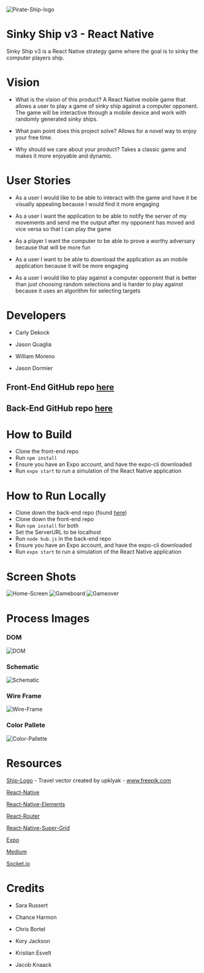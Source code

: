 ![Pirate-Ship-logo](./assets/pirateShipSmall.jpg)
# Sinky Ship v3 - React Native
Sinky Ship v3 is a React Native strategy game where the goal is to sinky the computer players ship.

# Vision
* What is the vision of this product? A React Native mobile game that allows a user to play a game of sinky ship against a computer opponent. The game will be interactive through a mobile device and work with randomly generated sinky ships.

* What pain point does this project solve? Allows for a novel way to enjoy your free time.

* Why should we care about your product? Takes a classic game and makes it more enjoyable and dynamic.

# User Stories

* As a user I would like to be able to interact with the game and have it be visually appealing because I would find it more engaging

* As a user I want the application to be able to notify the server of my movements and send me the output after my opponent has moved and vice versa so that I can play the game

* As a player I want the computer to be able to prove a worthy adversary because that will be more fun

* As a user I want to be able to download the application as an mobile application because it will be more engaging

* As a user I would like to play against a computer opponent that is better than just choosing random selections and is harder to play against because it uses an algorithm for selecting targets

# Developers

* Carly Dekock

* Jason Quaglia

* William Moreno

* Jason Dormier

## Front-End GitHub repo [here](https://github.com/High-Seas-Computer-Company/sinky-ship-v3)

## Back-End GitHub repo [here](https://github.com/High-Seas-Computer-Company/sinky-ship-v3-back-end)

# How to Build

* Clone the front-end repo
* Run ```npm install```
* Ensure you have an Expo account, and have the expo-cli downloaded
* Run ```expo start``` to run a simulation of the React Native application

# How to Run Locally

* Clone down the back-end repo (found [here](https://github.com/High-Seas-Computer-Company/sinky-ship-v3-back-end))
* Clone down the front-end repo
* Run ```npm install``` for both
* Set the ServerURL to be localhost
* Run ```node hub.js``` in the back-end repo
* Ensure you have an Expo account, and have the expo-cli downloaded
* Run ```expo start``` to run a simulation of the React Native application

# Screen Shots

![Home-Screen](./assets/sinky-ship-home.png)
![Gameboard](./assets/gameboard.png)
![Gameover](./assets/gameover.png)

# Process Images

### DOM
![DOM](./assets/sinkyShipDomV2.png)

### Schematic
![Schematic](./assets/miro.png)

### Wire Frame
![Wire-Frame](./team/sinkyship.jpg)

### Color Pallete
![Color-Pallette](./team/sinkyshipv1.png)

# Resources

[Ship-Logo](https://www.freepik.com/vectors/travel) - Travel vector created by upklyak - www.freepik.com

[React-Native](https://reactnative.dev/docs/getting-started)

[React-Native-Elements](https://reactnativeelements.com/)

[React-Router](https://reactrouter.com/native/guides/quick-start)

[React-Native-Super-Grid](https://www.npmjs.com/package/react-native-super-grid)

[Expo](https://docs.expo.io/versions/latest/sdk/speech/)

[Medium](https://rossbulat.medium.com/react-hooks-managing-web-sockets-with-useeffect-and-usestate-2dfc30eeceec)

[Socket.io](https://socket.io/docs/v4/index.html)

# Credits

* Sara Russert

* Chance Harmon

* Chris Bortel

* Kory Jackson

* Kristian Esvelt

* Jacob Knaack

